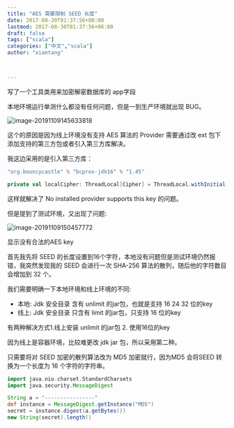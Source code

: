 ```yaml
---
title: "AES 需要限制 SEED 长度"
date: 2017-08-30T01:37:56+08:00
lastmod: 2017-08-30T01:37:56+08:00
draft: false
tags: ["scala"]
categories: ["中文","scala"]
author: "xiantang"



---
```



写了一个工具类用来加密解密数据库的 app字段

本地环境运行单测什么都没有任何问题，但是一到生产环境就出现 BUG。

 ![image-20191109145633818](../images/image-20191109145633818.png)

这个的原因是因为线上环境没有支持 AES 算法的 Provider 需要通过改 ext 包下添加支持的第三方包或者引入第三方库解决。

我这边采用的是引入第三方库：

```scala
"org.bouncycastle" % "bcprov-jdk16" % "1.45"
```

```scala
private val localCipher: ThreadLocal[Cipher] = ThreadLocal.withInitial(() => Cipher.getInstance("AES/ECB/PKCS5Padding", new BouncyCastleProvider()))
```

这样就解决了 No installed provider supports this key 的问题。

但是提到了测试环境，又出现了问题:

![image-20191109150457772](../images/image-20191109150457772.png)

显示没有合法的AES key

首先我先将 SEED 的长度设置到16个字符，本地没有问题但是测试环境仍然报错，我突然发现我的 SEED 会进行一次 SHA-256 算法的散列，随后他的字符数目会增加到 32 个。 

我们需要明确一下本地环境和线上环境的不同:

* 本地: Jdk 安全目录 含有 unlimit 的jar包，也就是支持 16 24 32 位的key
* 线上: Jdk 安全目录 只含有 limit 的jar包，只支持 16 位的key

有两种解决方式1.线上安装 unlimit 的jar包 2. 使用16位的key

因为线上是容器环境，比较难更改 jdk jar 包，所以采用第二种。

只需要将对 SEED 加密的散列算法改为 MD5 加密就行，因为MD5 会将SEED 转换为一个长度为 16 个字符的字符串。	

```groovy
import java.nio.charset.StandardCharsets
import java.security.MessageDigest

String a = "----------------"
def instance = MessageDigest.getInstance("MD5")
secret = instance.digest(a.getBytes())
new String(secret).length()
```

